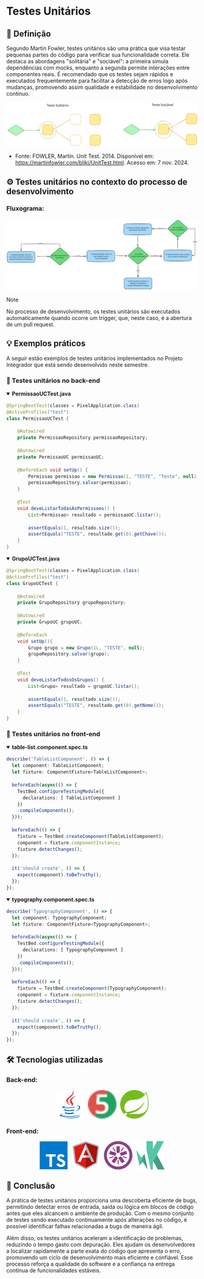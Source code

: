 # Testes Unitários

## 📖 Definição

Segundo Martin Fowler, testes unitários são uma prática que visa testar pequenas partes do código para verificar sua funcionalidade correta. Ele destaca as abordagens "solitária" e "sociável": a primeira simula dependências com mocks, enquanto a segunda permite interações entre componentes reais. É recomendado que os testes sejam rápidos e executados frequentemente para facilitar a detecção de erros logo após mudanças, promovendo assim qualidade e estabilidade no desenvolvimento contínuo.

![abordagens-testes-unitarios](https://github.com/xxzidanilloxx/sakaue/blob/main/assets/abordagens-testes-unitarios.svg)

- Fonte: FOWLER, Martin. Unit Test. 2014. Disponível em: https://martinfowler.com/bliki/UnitTest.html. Acesso em: 7 nov. 2024.

## ⚙️ Testes unitários no contexto do processo de desenvolvimento

### Fluxograma:

![fluxograma-testes-unitarios](https://github.com/xxzidanilloxx/sakaue/blob/main/assets/fluxograma-testes-unitarios.svg)

> [!NOTE]
> No processo de desenvolvimento, os testes unitários são executados automaticamente quando ocorre um trigger, que, neste caso, é a abertura de um pull request.

## 💡 Exemplos práticos

A seguir estão exemplos de testes unitários implementados no Projeto Integrador que está sendo desenvolvido neste semestre.

### 🧪 Testes unitários no back-end

<details open>
<summary>  
  <b> PermissaoUCTest.java </b>
</summary>

```java
@SpringBootTest(classes = PixelApplication.class)
@ActiveProfiles("test")
class PermissaoUCTest {

    @Autowired
    private PermissaoRepository permissaoRepository;

    @Autowired
    private PermissaoUC permissaoUC;

    @BeforeEach void setUp() {
        Permissao permissao = new Permissao(1, "TESTE", "Teste", null);
        permissaoRepository.salvar(permissao);
    }

    @Test
    void deveListarTodasAsPermissoes() {
        List<Permissao> resultado = permissaoUC.listar();

        assertEquals(1, resultado.size());
        assertEquals("TESTE", resultado.get(0).getChave());
    }
}
```

</details>

<details open>
<summary>
  <b> GrupoUCTest.java </b>
</summary>

```java
@SpringBootTest(classes = PixelApplication.class)
@ActiveProfiles("test")
class GrupoUCTest {

    @Autowired
    private GrupoRepository grupoRepository;

    @Autowired
    private GrupoUC grupoUC;

    @BeforeEach
    void setUp(){
        Grupo grupo = new Grupo(1L, "TESTE", null);
        grupoRepository.salvar(grupo);
    }

    @Test
    void deveListarTodosOsGrupos() {
        List<Grupo> resultado = grupoUC.listar();

        assertEquals(1, resultado.size());
        assertEquals("TESTE", resultado.get(0).getNome());
    }
}
```

</details>

### 🧪 Testes unitários no front-end

<details open>
<summary>
  <b> table-list.component.spec.ts </b>
</summary>

```typescript
describe('TableListComponent', () => {
  let component: TableListComponent;
  let fixture: ComponentFixture<TableListComponent>;

  beforeEach(async(() => {
    TestBed.configureTestingModule({
      declarations: [ TableListComponent ]
    })
    .compileComponents();
  }));

  beforeEach(() => {
    fixture = TestBed.createComponent(TableListComponent);
    component = fixture.componentInstance;
    fixture.detectChanges();
  });

  it('should create', () => {
    expect(component).toBeTruthy();
  });
});
```
</details>

<details open>
<summary>
  <b> typography.component.spec.ts </b>
</summary>

```typescript
describe('TypographyComponent', () => {
  let component: TypographyComponent;
  let fixture: ComponentFixture<TypographyComponent>;

  beforeEach(async(() => {
    TestBed.configureTestingModule({
      declarations: [ TypographyComponent ]
    })
    .compileComponents();
  }));

  beforeEach(() => {
    fixture = TestBed.createComponent(TypographyComponent);
    component = fixture.componentInstance;
    fixture.detectChanges();
  });

  it('should create', () => {
    expect(component).toBeTruthy();
  });
});
```
</details>

## 🛠️ Tecnologias utilizadas

### Back-end:

<div style="display: flex; flex-wrap: wrap; gap: 10px; justify-content: center;">
  <img src="https://github.com/xxzidanilloxx/sakaue/blob/main/assets/java.svg" alt="java" width="75" height="75">
  <img src="https://github.com/xxzidanilloxx/sakaue/blob/main/assets/junit.svg" alt="spring" width="75" height="75">
  <img src="https://github.com/xxzidanilloxx/sakaue/blob/main/assets/spring.svg" alt="junit" width="75" height="75">
</div>

### Front-end:

<div style="display: flex; flex-wrap: wrap; gap: 10px; justify-content: center;">
  <img src="https://github.com/xxzidanilloxx/sakaue/blob/main/assets/typescript.svg" alt="typescript" width="75" height="75">
  <img src="https://github.com/xxzidanilloxx/sakaue/blob/main/assets/angular.svg" alt="angular" width="75" height="75">
  <img src="https://github.com/xxzidanilloxx/sakaue/blob/main/assets/jasmine.svg" alt="jasmine" width="75" height="75">
  <img src="https://github.com/xxzidanilloxx/sakaue/blob/main/assets/karma.svg" alt="karma" width="75" height="75">
</div>

## 🎯 Conclusão

A prática de testes unitários proporciona uma descoberta eficiente de bugs, permitindo detectar erros de entrada, saída ou lógica em blocos de código antes que eles alcancem o ambiente de produção. Com o mesmo conjunto de testes sendo executado continuamente após alterações no código, é possível identificar falhas relacionadas a bugs de maneira ágil.

Além disso, os testes unitários aceleram a identificação de problemas, reduzindo o tempo gasto com depuração. Eles ajudam os desenvolvedores a localizar rapidamente a parte exata do código que apresenta o erro, promovendo um ciclo de desenvolvimento mais eficiente e confiável. Esse processo reforça a qualidade do software e a confiança na entrega contínua de funcionalidades estáveis.
